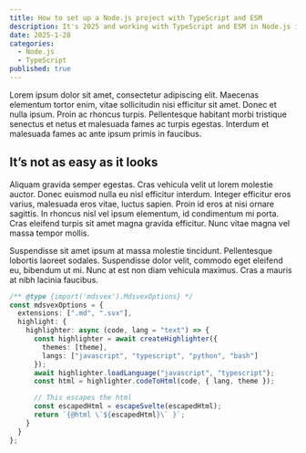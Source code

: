 ```yaml
---
title: How to set up a Node.js project with TypeScript and ESM
description: It's 2025 and working with TypeScript and ESM in Node.js is still kind of a pain in the ass. Here's a modern setup.
date: 2025-1-28
categories:
  - Node.js
  - TypeScript
published: true
---
```


Lorem ipsum dolor sit amet, consectetur adipiscing elit. Maecenas elementum tortor enim, vitae sollicitudin nisi efficitur sit amet. Donec et nulla ipsum. Proin ac rhoncus turpis. Pellentesque habitant morbi tristique senectus et netus et malesuada fames ac turpis egestas. Interdum et malesuada fames ac ante ipsum primis in faucibus.

## It’s not as easy as it looks

Aliquam gravida semper egestas. Cras vehicula velit ut lorem molestie auctor. Donec euismod nulla eu nisl efficitur interdum. Integer efficitur eros varius, malesuada eros vitae, luctus sapien. Proin id eros at nisi ornare sagittis. In rhoncus nisl vel ipsum elementum, id condimentum mi porta. Cras eleifend turpis sit amet magna gravida efficitur. Nunc vitae magna vel massa tempor mollis.

Suspendisse sit amet ipsum at massa molestie tincidunt. Pellentesque lobortis laoreet sodales. Suspendisse dolor velit, commodo eget eleifend eu, bibendum ut mi. Nunc at est non diam vehicula maximus. Cras a mauris at nibh lacinia faucibus.

```ts
/** @type {import('mdsvex').MdsvexOptions} */
const mdsvexOptions = {
  extensions: [".md", ".svx"],
  highlight: {
    highlighter: async (code, lang = "text") => {
      const highlighter = await createHighlighter({
        themes: [theme],
        langs: ["javascript", "typescript", "python", "bash"]
      });
      await highlighter.loadLanguage("javascript", "typescript");
      const html = highlighter.codeToHtml(code, { lang, theme });

      // This escapes the html
      const escapedHtml = escapeSvelte(escapedHtml);
      return `{@html \`${escapedHtml}\` }`;
    }
  }
};
```
